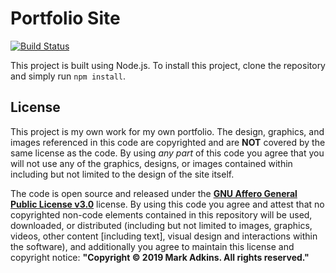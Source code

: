 # Portfolio Site
[![Build Status](https://travis-ci.org/funkybunch/Portfolio-Site.svg?branch=master)](https://travis-ci.org/funkybunch/Portfolio-Site)

This project is built using Node.js.  To install this project, clone the repository and simply run `npm install`.

## License
This project is my own work for my own portfolio.  The design, graphics, and images referenced in this code are copyrighted and are **NOT** covered by the same license as the code.  By using *any part* of this code you agree that you will not use any of the graphics, designs, or images contained within including but not limited to the design of the site itself.

The code is open source and released under the [**GNU Affero General Public License v3.0**](https://github.com/funkybunch/Portfolio-Site/blob/master/LICENSE) license.  By using this code you agree and attest that no copyrighted non-code elements contained in this repository will be used, downloaded, or distributed (including but not limited to images, graphics, videos, other content [including text], visual design and interactions within the software), and additionally you agree to maintain this license and copyright notice: **"Copyright &copy; 2019 Mark Adkins.  All rights reserved."**